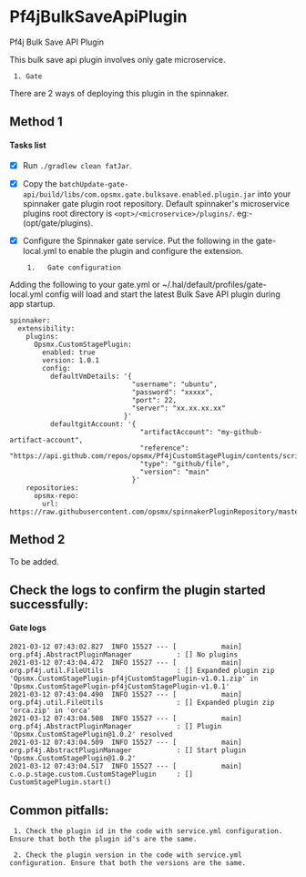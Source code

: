 # Pf4jBulkSaveApiPlugin
Pf4j Bulk Save API Plugin

This bulk save api plugin involves only gate microservice.

     1. Gate

There are 2 ways of deploying this plugin in the spinnaker.

## Method 1

   #### Tasks list

   - [x] Run `./gradlew clean fatJar`.
   - [x] Copy the `batchUpdate-gate-api/build/libs/com.opsmx.gate.bulksave.enabled.plugin.jar` into your spinnaker gate plugin root repository.
         Default spinnaker's microservice plugins root directory is `<opt>/<microservice>/plugins/`. eg:- (opt/gate/plugins).
   - [x] Configure the Spinnaker gate service. Put the following in the gate-local.yml to enable the plugin and configure the extension.
   
          1.   Gate configuration
Adding the following to your gate.yml or ~/.hal/default/profiles/gate-local.yml config will load and start the latest Bulk Save API plugin during app startup.
```
spinnaker:
  extensibility:
    plugins:
      Opsmx.CustomStagePlugin:
        enabled: true
        version: 1.0.1
        config:
          defaultVmDetails: '{
                              "username": "ubuntu",
                              "password": "xxxxx",
                              "port": 22,
                              "server": "xx.xx.xx.xx"
                            }'
          defaultgitAccount: '{
                                "artifactAccount": "my-github-artifact-account",
                                "reference": "https://api.github.com/repos/opsmx/Pf4jCustomStagePlugin/contents/script.sh",
                                "type": "github/file",
                                "version": "main"
                              }'
    repositories:
      opsmx-repo:
        url: https://raw.githubusercontent.com/opsmx/spinnakerPluginRepository/master/repositories.json
```

## Method 2

   To be added.

## Check the logs to confirm the plugin started successfully:

   #### Gate logs
```
2021-03-12 07:43:02.827  INFO 15527 --- [           main] org.pf4j.AbstractPluginManager           : [] No plugins
2021-03-12 07:43:04.472  INFO 15527 --- [           main] org.pf4j.util.FileUtils                  : [] Expanded plugin zip 'Opsmx.CustomStagePlugin-pf4jCustomStagePlugin-v1.0.1.zip' in 'Opsmx.CustomStagePlugin-pf4jCustomStagePlugin-v1.0.1'
2021-03-12 07:43:04.490  INFO 15527 --- [           main] org.pf4j.util.FileUtils                  : [] Expanded plugin zip 'orca.zip' in 'orca'
2021-03-12 07:43:04.508  INFO 15527 --- [           main] org.pf4j.AbstractPluginManager           : [] Plugin 'Opsmx.CustomStagePlugin@1.0.2' resolved
2021-03-12 07:43:04.509  INFO 15527 --- [           main] org.pf4j.AbstractPluginManager           : [] Start plugin 'Opsmx.CustomStagePlugin@1.0.2'
2021-03-12 07:43:04.517  INFO 15527 --- [           main] c.o.p.stage.custom.CustomStagePlugin     : [] CustomStagePlugin.start()
```

## Common pitfalls:

     1. Check the plugin id in the code with service.yml configuration. Ensure that both the plugin id's are the same.
    
     2. Check the plugin version in the code with service.yml configuration. Ensure that both the versions are the same.
